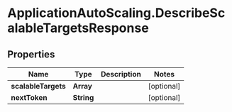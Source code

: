 # ApplicationAutoScaling.DescribeScalableTargetsResponse

## Properties

Name | Type | Description | Notes
------------ | ------------- | ------------- | -------------
**scalableTargets** | **Array** |  | [optional] 
**nextToken** | **String** |  | [optional] 


